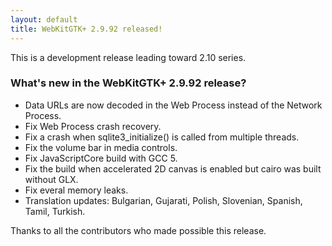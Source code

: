```yaml
---
layout: default
title: WebKitGTK+ 2.9.92 released!
---
```


This is a development release leading toward 2.10 series.

### What's new in the WebKitGTK+ 2.9.92 release?

 - Data URLs are now decoded in the Web Process instead of the Network Process.
 - Fix Web Process crash recovery.
 - Fix a crash when sqlite3_initialize() is called from multiple threads.
 - Fix the volume bar in media controls.
 - Fix JavaScriptCore build with GCC 5.
 - Fix the build when accelerated 2D canvas is enabled but cairo was built without GLX.
 - Fix everal memory leaks.
 - Translation updates: Bulgarian, Gujarati, Polish, Slovenian, Spanish, Tamil, Turkish.

Thanks to all the contributors who made possible this release.
